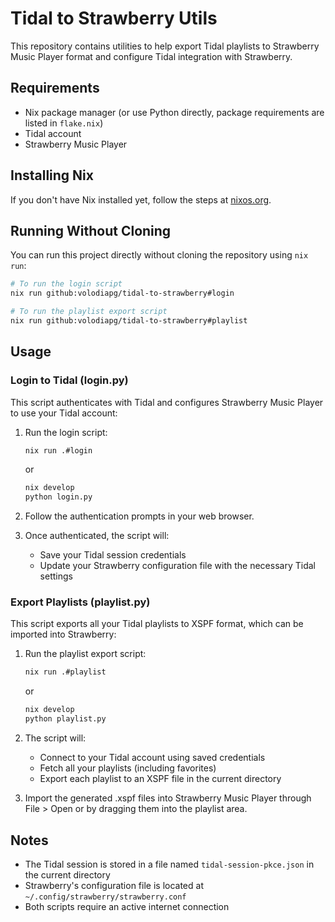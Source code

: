 # Tidal to Strawberry Utils

This repository contains utilities to help export Tidal playlists to Strawberry Music Player format and configure Tidal integration with Strawberry.

## Requirements

- Nix package manager (or use Python directly, package requirements are listed in `flake.nix`)
- Tidal account
- Strawberry Music Player

## Installing Nix

If you don't have Nix installed yet, follow the steps at [nixos.org](https://nixos.org/download.html).

## Running Without Cloning

You can run this project directly without cloning the repository using `nix run`:

```bash
# To run the login script
nix run github:volodiapg/tidal-to-strawberry#login

# To run the playlist export script
nix run github:volodiapg/tidal-to-strawberry#playlist
```

## Usage

### Login to Tidal (login.py)

This script authenticates with Tidal and configures Strawberry Music Player to use your Tidal account:

1. Run the login script:

   ```bash
   nix run .#login
   ```

   or

   ```bash
   nix develop
   python login.py
   ```

2. Follow the authentication prompts in your web browser.

3. Once authenticated, the script will:
   - Save your Tidal session credentials
   - Update your Strawberry configuration file with the necessary Tidal settings

### Export Playlists (playlist.py)

This script exports all your Tidal playlists to XSPF format, which can be imported into Strawberry:

1. Run the playlist export script:

   ```bash
   nix run .#playlist
   ```

   or

   ```bash
   nix develop
   python playlist.py
   ```

2. The script will:
   - Connect to your Tidal account using saved credentials
   - Fetch all your playlists (including favorites)
   - Export each playlist to an XSPF file in the current directory

3. Import the generated .xspf files into Strawberry Music Player through File > Open or by dragging them into the playlist area.

## Notes

- The Tidal session is stored in a file named `tidal-session-pkce.json` in the current directory
- Strawberry's configuration file is located at `~/.config/strawberry/strawberry.conf`
- Both scripts require an active internet connection

